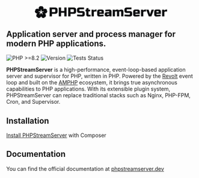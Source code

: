 <p align="center">
  <picture>
    <source media="(prefers-color-scheme: dark)" srcset="https://raw.githubusercontent.com/phpstreamserver/.github/refs/heads/main/assets/phpss_core_light.svg">
    <img alt="PHPStreamServer logo" align="center" width="70%" src="https://raw.githubusercontent.com/phpstreamserver/.github/refs/heads/main/assets/phpss_core_dark.svg">
  </picture>
</p>

## Application server and process manager for modern PHP applications.
![PHP >=8.2](https://img.shields.io/badge/PHP->=8.2-777bb3.svg)
![Version](https://img.shields.io/github/v/tag/phpstreamserver/phpstreamserver?label=Version&filter=v*.*.*&sort=semver&color=374151)
![Tests Status](https://img.shields.io/github/actions/workflow/status/phpstreamserver/phpstreamserver/tests.yaml?label=Tests&branch=main)

**PHPStreamServer** is a high-performance, event-loop-based application server and supervisor for PHP, written in PHP.
Powered by the [Revolt](https://revolt.run/) event loop and built on the [AMPHP](https://amphp.org/) ecosystem, it brings true asynchronous capabilities to PHP applications.
With its extensible plugin system, PHPStreamServer can replace traditional stacks such as Nginx, PHP-FPM, Cron, and Supervisor.

## Installation
[Install PHPStreamServer](https://phpstreamserver.dev/docs/general/installation) with Composer

## Documentation
You can find the official documentation at [phpstreamserver.dev](https://phpstreamserver.dev/)
